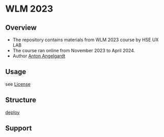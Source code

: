 # WLM 2023

## Overview

* The repository contains materials from WLM 2023 course by HSE UX LAB
* The course ran online from November 2023 to April 2024.
* Author [Anton Angelgardt](angelgardt.github.io)

## Usage

see [License](./LICENSE.md)

## Structure

[deploy](./deploy)

## Support


